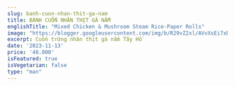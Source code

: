 ```yaml
---
slug: banh-cuon-nhan-thit-ga-nam
title: BÁNH CUỐN NHÂN THỊT GÀ NẤM
englishTitle: "Mixed Chicken & Mushroom Steam Rice-Paper Rolls"
image: "https://blogger.googleusercontent.com/img/b/R29vZ2xl/AVvXsEi7xDXp3D9b2VJkYF5JXhp-mEYcf1aEtq2HaInZIhi6mvskJeX1YRS44qGSVbAKwco-UhXiGh3t9CIdwsJEvxXRP7VROtQXrulTFK487y-47FXSwWhFAtLbHDnfBKeCG7HOiRh6OoIsujAkM-HUxW3_Bl3NA-9b_dNJjGbC5Ya-p5UGTg/s1600/NhanThitGaNam.jpg"
excerpt: Cuốn trứng nhân thịt gà nấm Tây Hồ 
date: '2023-11-13'
price: '48.000'
isFeatured: true
isVegetarian: false
type: "man"
---
```



